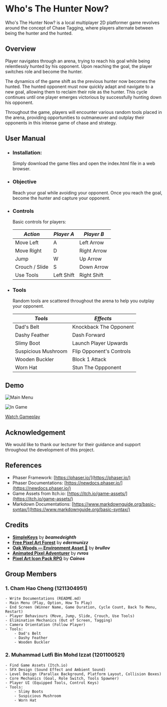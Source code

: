 # Who's The Hunter Now?
Who's The Hunter Now? is a local multiplayer 2D platformer game revolves around the concept of Chase Tagging, where players alternate between being the hunter and the hunted.

## Overview
Player navigates through an arena, trying to reach his goal while being relentlessly hunted by his opponent. Upon reaching the goal, the player switches role and become the hunter. 

The dynamics of the game shift as the previous hunter now becomes the hunted. The hunted opponent must now quickly adapt and navigate to a new goal, allowing them to reclaim their role as the hunter. This cycle continues until one player emerges victorious by successfully hunting down his opponent. 

Throughout the game, players will encounter various random tools placed in the arena, providing opportunities to outmaneuver and outplay their opponents in this intense game of chase and strategy.

## User Manual
- ### Installation: 
    Simply download the game files and open the index.html file in a web browser.
- ### Objective
    Reach your goal while avoiding your opponent. Once you reach the goal, become the hunter and capture your opponent.
- ### Controls
    Basic controls for players:

    | ***Action***   | ***Player A***| ***Player B***|
    |----------------|---------------|---------------|
    | Move Left      | A             | Left Arrow    |
    | Move Right     | D             | Right Arrow   |
    | Jump           | W             | Up Arrow      |
    | Crouch / Slide | S             | Down Arrow    |
    | Use Tools      | Left Shift    | Right Shift   |
- ### Tools
    Random tools are scattered throughout the arena to help you outplay your opponent.

    | ***Tools***           |          ***Effects***           |
    |-----------------------|----------------------------------|
    | Dad's Belt            | Knockback The Opponent           |
    | Dashy Feather         | Dash Forward                     |
    | Slimy Boot            | Launch Player Upwards            |
    | Suspicious Mushroom   | Flip Opponent's Controls         |
    | Wooden Buckler        | Block 1 Attack                   |
    | Worn Hat              | Stun The Oppponent               |

## Demo
![Main Menu](resources/mainMenu.png)

![In Game](resources/inGame.png)

[Watch Gameplay](https://google.com)

## Acknowledgement
We would like to thank our lecturer for their guidance and support throughout the development of this project.

## References
- Phaser Framework: [https://phaser.io/](https://phaser.io/)
- Phaser Documentations: [https://newdocs.phaser.io/](https://newdocs.phaser.io/)
- Game Assets from Itch.io: [https://itch.io/game-assets/](https://itch.io/game-assets/)
- Markdown Documentations: [https://www.markdownguide.org/basic-syntax/](https://www.markdownguide.org/basic-syntax/)

## Credits
- **[SimpleKeys](https://beamedeighth.itch.io/simplekeys-animated-pixel-keyboard-keys)** by ***beamedeighth***
- **[Free Pixel Art Forest](https://edermunizz.itch.io/free-pixel-art-forest)** by ***edermunizz***
- **[Oak Woods — Environment Asset 🍂](https://brullov.itch.io/oak-woods)** by ***brullov***
- **[Animated Pixel Adventurer](https://rvros.itch.io/animated-pixel-hero)** by ***rvros***
- **[Pixel Art Icon Pack RPG](https://cainos.itch.io/pixel-art-icon-pack-rpg)** by ***Cainos***


## Group Members
### 1. Cham Hao Cheng (1211304951)
    - Write Documentations (README.md)
    - Main Menu (Play, Option, How To Play)
    - End Screen (Winner Name, Game Duration, Cycle Count, Back To Menu, Restart)
    - Player Behaviours (Move, Jump, Slide, Crouch, Use Tools)
    - Elimination Mechanics (Out of Screen, Tagging)
    - Camera Orientation (Follow Player)
    - Tools:
        - Dad's Belt
        - Dashy Feather
        - Wooden Buckler
### 2. Muhammad Lutfi Bin Mohd Izzat (1201100521)
    - Find Game Assets (Itch.io)
    - SFX Design (Sound Effect and Ambient Sound)
    - Level Design (Parallax Background, Platform Layout, Collision Boxes)
    - Core Mechanics (Goal, Role Switch, Tools Spawner)
    - Player UI (Equipped Tools, Control Keys) 
    - Tools:
        - Slimy Boots
        - Suspicious Mushroom
        - Worn Hat


